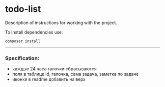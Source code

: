 # todo-list

Description of instructions for working with the project.

To install dependencies use:

```
composer install
```

---

### Specification:

- каждые 24 часа галочки сбрасываются
- поля в таблице id, галочка, сама задача, заметка по задаче
- иконки в readme добавить на верх
